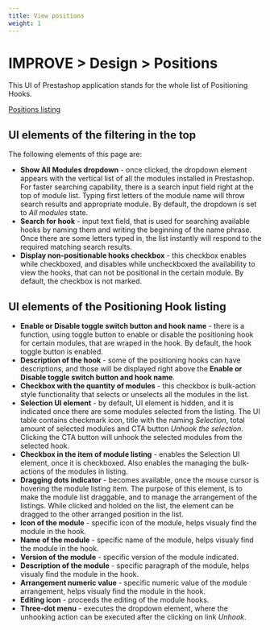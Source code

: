```yaml
---
title: View positions
weight: 1
---
```

# IMPROVE > Design > Positions 

This UI of Prestashop application stands for the whole list of Positioning Hooks.

[Positions listing](static/img/design-positions.png)

## UI elements of the filtering in the top

The following elements of this page are:
- **Show All Modules dropdown** - once clicked, the dropdown element appears with the vertical list of all the modules installed in Prestashop. For faster searching capability, there is a search input field right at the top of module list. Typing first letters of the module name will throw search results and appropriate module. By default, the dropdown is set to _All modules_ state.
- **Search for hook** - input text field, that is used for searching available hooks by naming them and writing the beginning of the name phrase. Once there are some letters typed in, the list instantly will respond to the required matching search results.
- **Display non-positionable hooks checkbox** - this checkbox enables while checkboxed, and disables while uncheckboxed the availability to view the hooks, that can not be positional in the certain module. By default, the checkbox is not marked.

## UI elements of the Positioning Hook listing

- **Enable or Disable toggle switch button and hook name** - there is a function, using toggle button to enable or disable the positioning hook for certain modules, that are wraped in the hook. By default, the hook toggle button is enabled.
- **Description of the hook** - some of the positioning hooks can have descriptions, and those will be displayed right above the **Enable or Disable toggle switch button and hook name**.
- **Checkbox with the quantity of modules** - this checkbox is bulk-action style functionality that selects or unselects all the modules in the list.
- **Selection UI element** - by default, UI element is hidden, and it is indicated once there are some modules selected from the listing. The UI table contains checkmark icon, title with the naming _Selection_, total amount of selected modules and CTA button _Unhook the selection_. Clicking the CTA button will unhook the selected modules from the selected hook.
- **Checkbox in the item of module listing** - enables the Selection UI element, once it is checkboxed. Also enables the managing the bulk-actions of the modules in listing.
- **Dragging dots indicator** - becomes available, once the mouse cursor is hovering the module listing item. The purpose of this element, is to make the module list draggable, and to manage the arrangement of the listings. While clicked and holded on the list, the element can be dragged to the other arranged position in the list.
- **Icon of the module** - specific icon of the module, helps visualy find the module in the hook.
- **Name of the module** - specific name of the module, helps visualy find the module in the hook.
- **Version of the module** - specific version of the module indicated.
- **Description of the module** - specific paragraph of the module, helps visualy find the module in the hook.
- **Arrangement numeric value** - specific numeric value of the module arrangement, helps visualy find the module in the hook.
- **Editing icon** - proceeds the editing of the module hooks.
- **Three-dot menu** - executes the dropdown element, where the unhooking action can be executed after the clicking on link _Unhook_.

